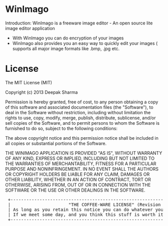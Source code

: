 WinImago
========

Introduction: WinImago is a freeware image editor - An open source lite image editor application
 * With WinImago you can do encryption of your images
 * WinImago also provides you an easy way to quickly edit your images ( supports all major image formats like .bmp, .jpg etc.

License
========

The MIT License (MIT)

Copyright (c) 2013 Deepak Sharma

Permission is hereby granted, free of cost, to any person obtaining a copy
of this software and associated documentation files (the "Software"), to deal
in the Software without restriction, including without limitation the rights
to use, copy, modify, merge, publish, distribute, sublicense, and/or sell
copies of the Software, and to permit persons to whom the Software is
furnished to do so, subject to the following conditions:

The above copyright notice and this permission notice shall be included in
all copies or substantial portions of the Software.

THE WINIMAGO APPLICATION IS PROVIDED "AS IS", WITHOUT WARRANTY OF ANY KIND, EXPRESS OR
IMPLIED, INCLUDING BUT NOT LIMITED TO THE WARRANTIES OF MERCHANTABILITY,
FITNESS FOR A PARTICULAR PURPOSE AND NONINFRINGEMENT. IN NO EVENT SHALL THE
AUTHORS OR COPYRIGHT HOLDERS BE LIABLE FOR ANY CLAIM, DAMAGES OR OTHER
LIABILITY, WHETHER IN AN ACTION OF CONTRACT, TORT OR OTHERWISE, ARISING FROM,
OUT OF OR IN CONNECTION WITH THE SOFTWARE OR THE USE OR OTHER DEALINGS IN
THE SOFTWARE.<br>
<pre>
 +--------------------------------------------------------------------------------------+
 |                      "THE COFFEE-WARE LICENSE" (Revision 1) :)                       |
 | As long as you retain this notice you can do whatever you want with this application.|
 | If we meet some day, and you think this stuff is worth it, you can buy me a coffee.  |
 +--------------------------------------------------------------------------------------+
</pre> 
